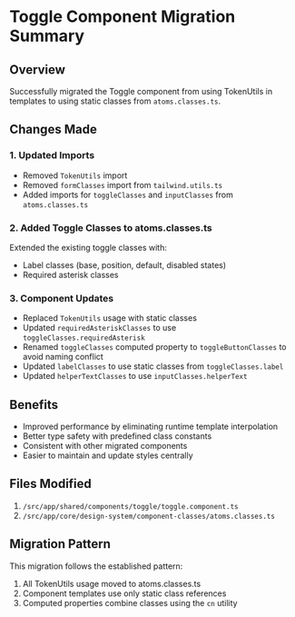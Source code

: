 # Toggle Component Migration Summary

## Overview
Successfully migrated the Toggle component from using TokenUtils in templates to using static classes from `atoms.classes.ts`.

## Changes Made

### 1. Updated Imports
- Removed `TokenUtils` import
- Removed `formClasses` import from `tailwind.utils.ts`
- Added imports for `toggleClasses` and `inputClasses` from `atoms.classes.ts`

### 2. Added Toggle Classes to atoms.classes.ts
Extended the existing toggle classes with:
- Label classes (base, position, default, disabled states)
- Required asterisk classes

### 3. Component Updates
- Replaced `TokenUtils` usage with static classes
- Updated `requiredAsteriskClasses` to use `toggleClasses.requiredAsterisk`
- Renamed `toggleClasses` computed property to `toggleButtonClasses` to avoid naming conflict
- Updated `labelClasses` to use static classes from `toggleClasses.label`
- Updated `helperTextClasses` to use `inputClasses.helperText`

## Benefits
- Improved performance by eliminating runtime template interpolation
- Better type safety with predefined class constants
- Consistent with other migrated components
- Easier to maintain and update styles centrally

## Files Modified
1. `/src/app/shared/components/toggle/toggle.component.ts`
2. `/src/app/core/design-system/component-classes/atoms.classes.ts`

## Migration Pattern
This migration follows the established pattern:
1. All TokenUtils usage moved to atoms.classes.ts
2. Component templates use only static class references
3. Computed properties combine classes using the `cn` utility